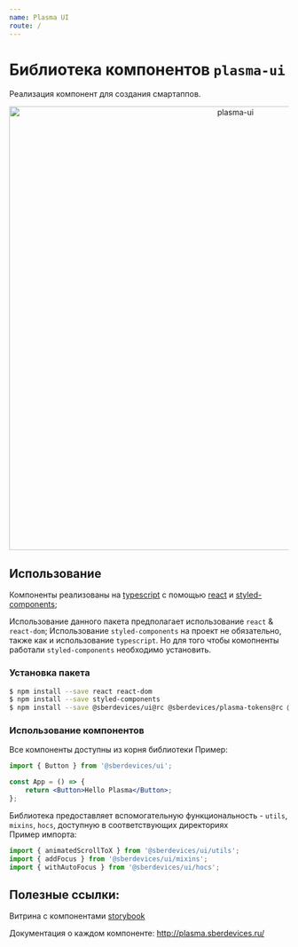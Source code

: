 ```yaml
---
name: Plasma UI
route: /
---
```


# Библиотека компонентов `plasma-ui`

Реализация компонент для создания смартаппов.

<p align="center">
  <img width="800" src="https://user-images.githubusercontent.com/1813468/98609687-ea20fc80-22fe-11eb-8d84-cd26385f01ed.png" alt="plasma-ui" />
</p>

## Использование

Компоненты реализованы на [typescript](https://www.typescriptlang.org/) с помощью [react](https://reactjs.org/) и [styled-components](https://styled-components.com/);

Использование данного пакета предполагает использование `react` & `react-dom`;
Использование `styled-components` на проект не обязательно, также как и использование `typescript`.
Но для того чтобы комопненты работали `styled-components` необходимо установить.

### Установка пакета

```bash
$ npm install --save react react-dom
$ npm install --save styled-components
$ npm install --save @sberdevices/ui@rc @sberdevices/plasma-tokens@rc @sberdevices/plasma-icons@rc
```

### Использование компонентов

Все компоненты доступны из корня библиотеки
Пример:

```jsx
import { Button } from '@sberdevices/ui';

const App = () => {
    return <Button>Hello Plasma</Button>;
};
```

Библиотека предоставляет вспомогательную функциональность - `utils`, `mixins`, `hocs`, доступную в соответствующих директориях  
Пример импорта:

```jsx
import { animatedScrollToX } from '@sberdevices/ui/utils';
import { addFocus } from '@sberdevices/ui/mixins';
import { withAutoFocus } from '@sberdevices/ui/hocs';
```

## Полезные ссылки:

Витрина с компонентами [storybook](https://rc--5f96ec813d800900227e3b93.chromatic.com)

Документация о каждом компоненте: http://plasma.sberdevices.ru/
